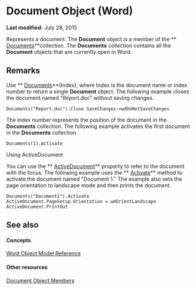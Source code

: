 
# Document Object (Word)

 **Last modified:** July 28, 2015

Represents a document. The  **Document** object is a member of the ** [Documents](fc4ac973-19c1-703a-5538-f4426b8b7564.md)**collection. The  **Documents** collection contains all the **Document** objects that are currently open in Word.

## Remarks

Use  ** [Documents](7e477cb3-ae65-685a-0083-1826efe86703.md)**(Index), where Index is the document name or index number to return a single  **Document** object. The following example closes the document named "Report.doc" without saving changes.


```
Documents("Report.doc").Close SaveChanges:=wdDoNotSaveChanges
```

The index number represents the position of the document in the  **Documents** collection. The following example activates the first document in the **Documents** collection.




```
Documents(1).Activate
```

Using ActiveDocument

You can use the  ** [ActiveDocument](c20a7c9f-f8a4-7913-f53f-10baa6807def.md)** property to refer to the document with the focus. The following example uses the ** [Activate](83cc5935-020b-470a-f7aa-7fea057ec08b.md)** method to activate the document named "Document 1." The example also sets the page orientation to landscape mode and then prints the document.




```
Documents("Document1").Activate 
ActiveDocument.PageSetup.Orientation = wdOrientLandscape 
ActiveDocument.PrintOut
```


## See also


#### Concepts


 [Word Object Model Reference](be452561-b436-bb9b-6f94-3faa9a74a6fd.md)
#### Other resources


 [Document Object Members](fc9ab457-0888-f917-3d52-387168ac23b9.md)
